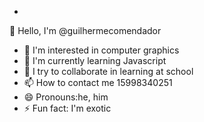 - 
👋 Hello, I'm @guilhermecomendador
- 👀 I'm interested in computer graphics
- 🌱 I'm currently learning Javascript
- 💞️ I try to collaborate in learning at school
- 📫 How to contact me 15998340251
- 😄 Pronouns:he, him
- ⚡ Fun fact: I'm exotic
<!---
guilhermecomendador/guilhermecomendador is a ✨ special ✨ repository because its `README.md` (this file) appears on your GitHub profile.
You can click the Preview link to take a look at your changes.
--->
